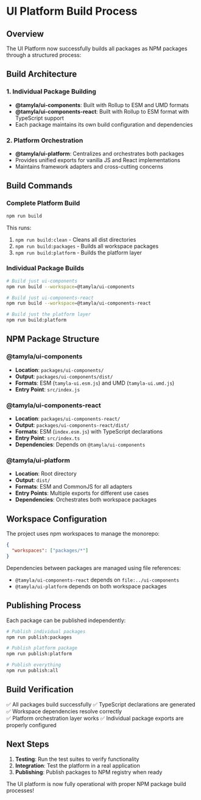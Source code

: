 # UI Platform Build Process

## Overview

The UI Platform now successfully builds all packages as NPM packages through a structured process:

## Build Architecture

### 1. Individual Package Building
- **@tamyla/ui-components**: Built with Rollup to ESM and UMD formats
- **@tamyla/ui-components-react**: Built with Rollup to ESM format with TypeScript support
- Each package maintains its own build configuration and dependencies

### 2. Platform Orchestration
- **@tamyla/ui-platform**: Centralizes and orchestrates both packages
- Provides unified exports for vanilla JS and React implementations
- Maintains framework adapters and cross-cutting concerns

## Build Commands

### Complete Platform Build
```bash
npm run build
```
This runs:
1. `npm run build:clean` - Cleans all dist directories
2. `npm run build:packages` - Builds all workspace packages 
3. `npm run build:platform` - Builds the platform layer

### Individual Package Builds
```bash
# Build just ui-components
npm run build --workspace=@tamyla/ui-components

# Build just ui-components-react  
npm run build --workspace=@tamyla/ui-components-react

# Build just the platform layer
npm run build:platform
```

## NPM Package Structure

### @tamyla/ui-components
- **Location**: `packages/ui-components/`
- **Output**: `packages/ui-components/dist/`
- **Formats**: ESM (`tamyla-ui.esm.js`) and UMD (`tamyla-ui.umd.js`)
- **Entry Point**: `src/index.js`

### @tamyla/ui-components-react
- **Location**: `packages/ui-components-react/`
- **Output**: `packages/ui-components-react/dist/`
- **Formats**: ESM (`index.esm.js`) with TypeScript declarations
- **Entry Point**: `src/index.ts`
- **Dependencies**: Depends on `@tamyla/ui-components`

### @tamyla/ui-platform
- **Location**: Root directory
- **Output**: `dist/`
- **Formats**: ESM and CommonJS for all adapters
- **Entry Points**: Multiple exports for different use cases
- **Dependencies**: Orchestrates both workspace packages

## Workspace Configuration

The project uses npm workspaces to manage the monorepo:

```json
{
  "workspaces": ["packages/*"]
}
```

Dependencies between packages are managed using file references:
- `@tamyla/ui-components-react` depends on `file:../ui-components`
- `@tamyla/ui-platform` depends on both workspace packages

## Publishing Process

Each package can be published independently:

```bash
# Publish individual packages
npm run publish:packages

# Publish platform package  
npm run publish:platform

# Publish everything
npm run publish:all
```

## Build Verification

✅ All packages build successfully
✅ TypeScript declarations are generated
✅ Workspace dependencies resolve correctly  
✅ Platform orchestration layer works
✅ Individual package exports are properly configured

## Next Steps

1. **Testing**: Run the test suites to verify functionality
2. **Integration**: Test the platform in a real application
3. **Publishing**: Publish packages to NPM registry when ready

The UI platform is now fully operational with proper NPM package build processes!
